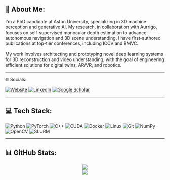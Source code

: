 ## 💫 About Me:
I'm a PhD candidate at Aston University, specializing in 3D machine perception and generative AI. My research, in collaboration with Aurrigo, focuses on self-supervised monocular depth estimation to advance autonomous navigation and 3D scene understanding. I have first-authored publications at top-tier conferences, including ICCV and BMVC.<br><br>My work involves architecting and prototyping novel deep learning systems for 3D reconstruction and video understanding, with the goal of engineering efficient solutions for digital twins, AR/VR, and robotics.

---

🌐 Socials:
<p align="left">
<a href="https://kieran514.github.io/" target="_blank"><img src="https://img.shields.io/badge/Website-3b5998?style=for-the-badge&logo=google-chrome&logoColor=white" alt="Website"/></a>
<a href="https://www.linkedin.com/in/kieran-saunders-6a5a801a3/" target="_blank"><img src="https://img.shields.io/badge/LinkedIn-0077B5?style=for-the-badge&logo=linkedin&logoColor=white" alt="LinkedIn"/></a>
<a href="https://scholar.google.com/citations?user=Gbr4BMEAAAAJ&hl=en" target="_blank"><img src="https://img.shields.io/badge/Google_Scholar-4285F4?style=for-the-badge&logo=google-scholar&logoColor=white" alt="Google Scholar"/></a>
</p>

---

## 💻 Tech Stack:
<p align="left">
<img src="https://img.shields.io/badge/Python-3776AB?style=flat&logo=python&logoColor=white" alt="Python"/>
<img src="https://img.shields.io/badge/PyTorch-EE4C2C?style=flat&logo=PyTorch&logoColor=white" alt="PyTorch"/>
<img src="https://img.shields.io/badge/C%2B%2B-00599C?style=flat&logo=cplusplus&logoColor=white" alt="C++"/>
<img src="https://img.shields.io/badge/CUDA-76B900?style=flat&logo=nvidia&logoColor=white" alt="CUDA"/>
<img src="https://img.shields.io/badge/Docker-2496ED?style=flat&logo=docker&logoColor=white" alt="Docker"/>
<img src="https://img.shields.io/badge/Linux-FCC624?style=flat&logo=linux&logoColor=black" alt="Linux"/>
<img src="https://img.shields.io/badge/Git-F05032?style=flat&logo=git&logoColor=white" alt="Git"/>
<img src="https://img.shields.io/badge/NumPy-013243?style=flat&logo=numpy&logoColor=white" alt="NumPy"/>
<img src="https://img.shields.io/badge/OpenCV-5C3EE8?style=flat&logo=opencv&logoColor=white" alt="OpenCV"/>
<img src="https://img.shields.io/badge/SLURM-128c44?style=flat&logo=linux&logoColor=white" alt="SLURM"/>
</p>

---

## 📊 GitHub Stats:
<p align="center">
  <img src="https://github-readme-stats.vercel.app/api?username=Kieran514&show_icons=true&theme=dracula&include_all_commits=true&count_private=true"/>
  <br/>
  <img src="https://github-readme-stats.vercel.app/api/top-langs/?username=Kieran514&layout=compact&langs_count=8&theme=dracula"/>
</p>
